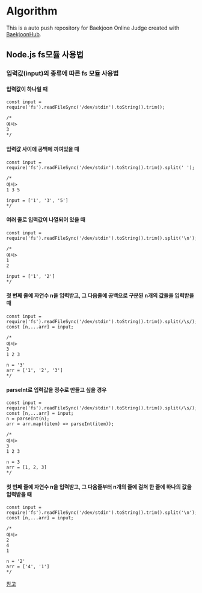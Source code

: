 # Algorithm

This is a auto push repository for Baekjoon Online Judge created with [BaekjoonHub](https://github.com/BaekjoonHub/BaekjoonHub).

## Node.js fs모듈 사용법

### 입력값(input)의 종류에 따른 fs 모듈 사용법

#### 입력값이 하나일 때

```JS
const input = require('fs').readFileSync('/dev/stdin').toString().trim();

/*
예시>
3
*/
```

#### 입력값 사이에 공백에 끼여있을 때

```JS
const input = require('fs').readFileSync('/dev/stdin').toString().trim().split(' ');

/*
예시>
1 3 5

input = ['1', '3', '5']
*/
```

#### 여러 줄로 입력값이 나열되어 있을 때

```JS
const input = require('fs').readFileSync('/dev/stdin').toString().trim().split('\n');

/*
예시>
1
2

input = ['1', '2']
*/
```

#### 첫 번째 줄에 자연수 n을 입력받고, 그 다음줄에 공백으로 구분된 n개의 값들을 입력받을 때

```JS
const input = require('fs').readFileSync('/dev/stdin').toString().trim().split(/\s/);
const [n,...arr] = input;

/*
예시>
3
1 2 3

n = '3'
arr = ['1', '2', '3']
*/
```

#### parseInt로 입력값을 정수로 만들고 싶을 경우

```JS
const input = require('fs').readFileSync('/dev/stdin').toString().trim().split(/\s/);
const [n,...arr] = input;
n = parseInt(n);
arr = arr.map((item) => parseInt(item));

/*
예시>
3
1 2 3

n = 3
arr = [1, 2, 3]
*/
```

#### 첫 번째 줄에 자연수 n을 입력받고, 그 다음줄부터 n개의 줄에 걸쳐 한 줄에 하나의 값을 입력받을 때

```JS
const input = require('fs').readFileSync('/dev/stdin').toString().trim().split('\n');
const [n,...arr] = input;

/*
예시>
2
4
1

n = '2'
arr = ['4', '1']
*/
```

[참고](https://valueengine.tistory.com/2)
